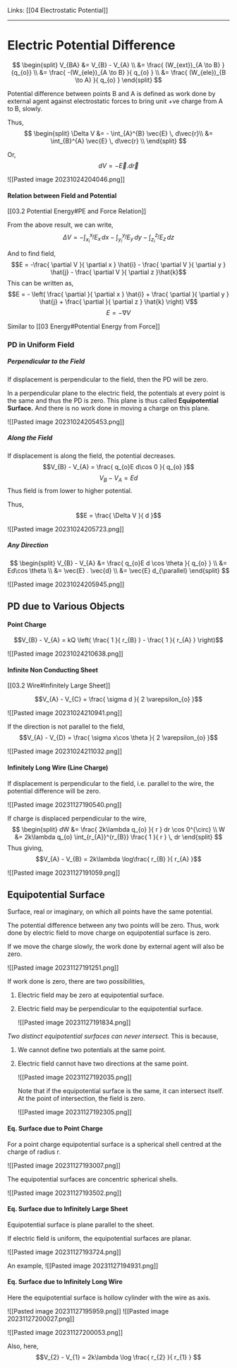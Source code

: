 Links: [[04 Electrostatic Potential]]
___
# Electric Potential Difference
$$
\begin{split}
V_{BA} &= V_{B} - V_{A} \\
&= \frac{ (W_{ext})_{A \to B} }{q_{o}} \\
&= \frac{ -(W_{ele})_{A \to B} }{ q_{o} } \\
&= \frac{ (W_{ele})_{B \to A} }{ q_{o} }
\end{split}
$$

Potential difference between points B and A is defined as work done by external agent against electrostatic forces to bring unit +ve charge from A to B, slowly.

Thus,
$$
\begin{split}
\Delta V &= - \int_{A}^{B} \vec{E} \, d\vec{r}\\
&= \int_{B}^{A} \vec{E} \, d\vec{r} \\
\end{split}
$$

Or,
$$dV = -\vec{E}.d\vec{r}$$

![[Pasted image 20231024204046.png]]

#### Relation between Field and Potential 
[[03.2 Potential Energy#PE and Force Relation]]

From the above result, we can write,
$$\Delta V = -\int_{x_{i}}^{x_{f}} E_{x} \, dx - \int_{y_{i}}^{y_{f}} E_{y} \, dy - \int_{z_{i}}^{z_{f}} E_{z} \, dz$$

And to find field,
$$E = -\frac{ \partial V }{ \partial x } \hat{i} - \frac{ \partial V }{ \partial y } \hat{j} - \frac{ \partial V }{ \partial z }\hat{k}$$
This can be written as,
$$E = - \left( \frac{ \partial  }{ \partial x } \hat{i} + \frac{ \partial  }{ \partial y } \hat{j} + \frac{ \partial  }{ \partial z } \hat{k} \right) V$$
$$E = - \nabla V$$

Similar to [[03 Energy#Potential Energy from Force]]

### PD in Uniform Field
##### Perpendicular to the Field 
If displacement is perpendicular to the field, then the PD will be zero. 

In a perpendicular plane to the electric field, the potentials at every point is the same and thus the PD is zero. This plane is thus called **Equipotential Surface.** And there is no work done in moving a charge on this plane. 

![[Pasted image 20231024205453.png]]

##### Along the Field 
If displacement is along the field, the potential decreases.
$$V_{B} - V_{A} = \frac{ q_{o}E d\cos 0 }{ q_{o} }$$
$$V_{B} - V_{A} = Ed$$
Thus field is from lower to higher potential. 

Thus,
$$E = \frac{ \Delta V }{ d }$$

![[Pasted image 20231024205723.png]]

##### Any Direction 
$$
\begin{split}
V_{B} - V_{A} &= \frac{ q_{o}E d \cos \theta }{ q_{o} } \\
&= Ed\cos \theta \\
&= \vec{E} . \vec{d} \\
&= \vec{E} d_{\parallel}
\end{split}
$$

![[Pasted image 20231024205945.png]]   
   

## PD due to Various Objects
#### Point Charge 
$$V_{B} - V_{A} = kQ \left( \frac{ 1 }{ r_{B} } - \frac{ 1 }{ r_{A} } \right)$$

![[Pasted image 20231024210638.png]]

#### Infinite Non Conducting Sheet
[[03.2 Wire#Infinitely Large Sheet]]

$$V_{A} - V_{C} = \frac{ \sigma d }{ 2 \varepsilon_{o} }$$

![[Pasted image 20231024210941.png]]

If the direction is not parallel to the field,
$$V_{A} - V_{D} = \frac{ \sigma x\cos \theta }{ 2 \varepsilon_{o} }$$

![[Pasted image 20231024211032.png]]

#### Infinitely Long Wire (Line Charge)

If displacement is perpendicular to the field, i.e. parallel to the wire, the potential difference will be zero. 

![[Pasted image 20231127190540.png]]

If charge is displaced perpendicular to the wire,
$$
\begin{split}
dW &= \frac{ 2k\lambda q_{o} }{ r } dr \cos 0^{\circ} \\
W &= 2k\lambda q_{o} \int_{r_{A}}^{r_{B}} \frac{ 1 }{ r } \, dr
\end{split}
$$
Thus giving,
$$V_{A} - V_{B} = 2k\lambda \log\frac{ r_{B} }{ r_{A} }$$

![[Pasted image 20231127191059.png]]

## Equipotential Surface 
Surface, real or imaginary, on which all points have the same potential. 

The potential difference between any two points will be zero. Thus, work done by electric field to move charge on equipotential surface is zero. 

If we move the charge slowly, the work done by external agent will also be zero. 

![[Pasted image 20231127191251.png]]

If work done is zero, there are two possibilities,
1. Electric field may be zero at equipotential surface.
2. Electric field may be perpendicular to the equipotential surface.
   
   ![[Pasted image 20231127191834.png]]

*Two distinct equipotential surfaces can never intersect.* 
This is because,
1. We cannot define two potentials at the same point.
2. Electric field cannot have two directions at the same point. 
   
   ![[Pasted image 20231127192035.png]]
   
   Note that if the equipotential surface is the same, it can intersect itself. At the point of intersection, the field is zero. 
   
   ![[Pasted image 20231127192305.png]]

#### Eq. Surface due to Point Charge 
For a point charge equipotential surface is a spherical shell centred at the charge of radius r. 

![[Pasted image 20231127193007.png]]

The equipotential surfaces are concentric spherical shells. 

![[Pasted image 20231127193502.png]]

#### Eq. Surface due to Infinitely Large Sheet 
Equipotential surface is plane parallel to the sheet. 

If electric field is uniform, the equipotential surfaces are planar.

![[Pasted image 20231127193724.png]]

An example,
![[Pasted image 20231127194931.png]]

#### Eq. Surface due to Infinitely Long Wire
Here the equipotential surface is hollow cylinder with the wire as axis. 

![[Pasted image 20231127195959.png]]
![[Pasted image 20231127200027.png]]

![[Pasted image 20231127200053.png]]

Also, here,
$$V_{2} - V_{1} = 2k\lambda \log \frac{ r_{2} }{ r_{1} } $$


